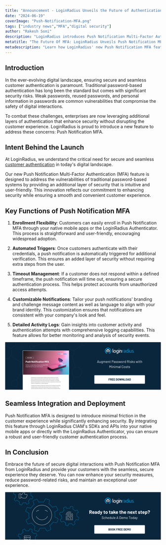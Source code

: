 ```yaml
---
title: "Announcement - LoginRadius Unveils the Future of Authentication with Push Notification MFA"
date: "2024-06-19"
coverImage: "Push-Notification-MFA.png"
tags: ["industry news","MFA","digital security"]
author: "Rakesh Soni"
description: "LoginRadius introduces Push Notification Multi-Factor Authentication (MFA) to enhance digital security and provide a seamless customer authentication experience. This new feature addresses traditional password vulnerabilities intuitively and is user-friendly, ensuring robust security without compromising convenience."
metatitle: "The Future Of MFA: LoginRadius Unveils Push Notification MFA"
metadescription: "Learn how LoginRadius' new Push Notification MFA feature offers enhanced digital security and effortless authentication for a seamless user experience."
---
```


## Introduction 

In the ever-evolving digital landscape, ensuring secure and seamless customer authentication is paramount. Traditional password-based authentication has long been the standard but comes with significant security risks. Weak passwords, reused passwords, and personal information in passwords are common vulnerabilities that compromise the safety of digital interactions.

To combat these challenges, enterprises are now leveraging additional layers of authentication that enhance security without disrupting the customer experience. LoginRadius is proud to introduce a new feature to address these concerns: Push Notification MFA.

## Intent Behind the Launch

At LoginRadius, we understand the critical need for secure and seamless [customer authentication](https://www.loginradius.com/authentication/) in today's digital landscape. 

Our new Push Notification Multi-Factor Authentication (MFA) feature is designed to address the vulnerabilities of traditional password-based systems by providing an additional layer of security that is intuitive and user-friendly. This innovation reflects our commitment to enhancing security while ensuring a smooth and convenient customer experience.


## Key Functions of Push Notification MFA

1. **Enrollment Flexibility**: Customers can easily enroll in Push Notification MFA through your native mobile apps or the LoginRadius Authenticator. This process is straightforward and user-friendly, encouraging widespread adoption.

2. **Automated Triggers**: Once customers authenticate with their credentials, a push notification is automatically triggered for additional verification. This ensures an added layer of security without requiring extra steps from the user.

3. **Timeout Management**: If a customer does not respond within a defined timeframe, the push notification will time out, ensuring a secure authentication process. This helps protect accounts from unauthorized access attempts.

4. **Customizable Notifications**: Tailor your push notifications' branding and challenge message content as well as language to align with your brand identity. This customization ensures that notifications are consistent with your company's look and feel.

5. **Detailed Activity Logs**: Gain insights into customer activity and authentication attempts with comprehensive logging capabilities. This feature allows for better monitoring and analysis of security events.

[![DS-push-notification](DS-push-notification.png)](https://www.loginradius.com/resource/datasheet/push-notification-mfa)

## Seamless Integration and Deployment

Push Notification MFA is designed to introduce minimal friction in the customer experience while significantly enhancing security. By integrating this feature through LoginRadius CIAM's SDKs and APIs into your native mobile apps or directly with the LoginRadius Authenticator, you can ensure a robust and user-friendly customer authentication process.

## In Conclusion

Embrace the future of secure digital interactions with Push Notification MFA from LoginRadius and provide your customers with the seamless, secure experience they deserve. You can now enhance your security measures, reduce password-related risks, and maintain an exceptional user experience.

[![book-a-free-demo-loginradius](../../assets/book-a-demo-loginradius.png)](https://www.loginradius.com/contact-us?utm_source=blog&utm_medium=web&utm_campaign=lr-push-notification-mfa)
